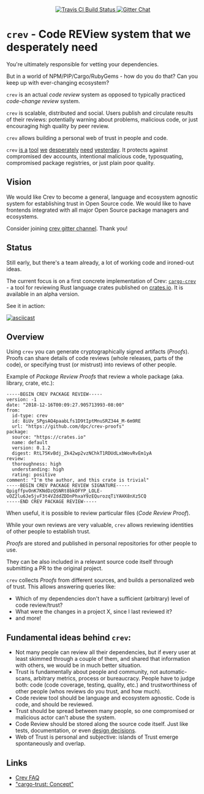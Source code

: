 <p align="center">
  <a href="https://travis-ci.org/dpc/crev">
      <img src="https://img.shields.io/travis/dpc/crev/master.svg?style=flat-square" alt="Travis CI Build Status">
  </a>
  <a href="https://gitter.im/dpc/crev">
      <img src="https://img.shields.io/badge/GITTER-join%20chat-green.svg?style=flat-square" alt="Gitter Chat">
  </a>
  <br>
</p>



# `crev` -  Code REView system that we desperately need

You're ultimately responsible for vetting your dependencies.

But in a world of NPM/PIP/Cargo/RubyGems - how do you do that? Can
you keep up with ever-changing ecosystem?

`crev` is an actual *code review* system as opposed to typically practiced *code-change review* system.

`crev` is scalable, distributed and social. Users publish and circulate results of their reviews: potentially warning about problems, malicious code, or just encouraging high quality by peer review.

`crev` allows building a personal web of trust in people and code.

`crev` [is a][f] [tool][e] [we][d] [desperately][c] [need][b] [yesterday][a]. It protects against compromised dev accounts, intentional malicious code, typosquating, compromised package registries, or just plain poor quality.

[a]: https://www.csoonline.com/article/3214624/security/malicious-code-in-the-node-js-npm-registry-shakes-open-source-trust-model.html

[b]: https://thenewstack.io/npm-attackers-sneak-a-backdoor-into-node-js-deployments-through-dependencies/

[c]: https://news.ycombinator.com/item?id=17513709

[c]: https://www.theregister.co.uk/2018/11/26/npm_repo_bitcoin_stealer/

[d]: https://www.zdnet.com/article/twelve-malicious-python-libraries-found-and-removed-from-pypi/

[e]: https://www.itnews.com.au/news/rubygems-in-recovery-mode-after-site-hack-330819

[f]: https://users.rust-lang.org/t/security-advisory-for-crates-io-2017-09-19/12960

## Vision

We would like Crev to become a general, language and ecosystem agnostic 
system for establishing trust in Open Source code. We would like to have
frontends integrated with all major Open Source package managers and ecosystems.

Consider joining [crev gitter channel](https://gitter.im/dpc/crev). Thank you!

## Status

Still early, but there's a team already, a lot of working code and ironed-out ideas.

The current focus is on a first concrete implementation of Crev:
[`cargo-crev`](https://github.com/dpc/crev/tree/master/cargo-crev) -
a tool for reviewing Rust language crates published on [crates.io](https://crates.io).
It is available in an alpha version.

See it in action:

[![asciicast](https://asciinema.org/a/216695.png)](https://asciinema.org/a/216695?speed=3)


## Overview

Using `crev` you can generate cryptographically signed artifacts (*Proofs*). Proofs can share details of code reviews (whole releases, parts of the code), or specifying trust (or mistrust) into reviews of other people.

Example of *Package Review Proofs* that review a whole package (aka. library, crate, etc.):

```
-----BEGIN CREV PACKAGE REVIEW-----
version: -1
date: "2018-12-16T00:09:27.905713993-08:00"
from:
  id-type: crev
  id: 8iUv_SPgsAQ4paabLfs1D9tIptMnuSRZ344_M-6m9RE
  url: "https://github.com/dpc/crev-proofs"
package:
  source: "https://crates.io"
  name: default
  version: 0.1.2
  digest: RtL75KvBdj_Zk42wp2vzNChkT1RDUdLxbWovRvEm1yA
review:
  thoroughness: high
  understanding: high
  rating: positive
comment: "I'm the author, and this crate is trivial"
-----BEGIN CREV PACKAGE REVIEW SIGNATURE-----
QpigffpvOnK7KNdDzQSNRt8bkOFYP_LOLE-vOZ2lu6Je5jvF3t4VZddZDDnPhxaY9zEQurozqTiYAHX8nXz5CQ
-----END CREV PACKAGE REVIEW-----
```

When useful, it is possible to review particular files (*Code Review Proof*).

While your own reviews are very valuable, `crev` allows reviewing identities of other
people to establish trust.

*Proofs* are stored and published in personal repositories for other people to use.

They can be also included in a relevant source code itself through submitting
a PR to the original project.

`crev` collects *Proofs* from different sources, and builds a personalized web of trust.
This allows answering queries like:

* Which of my dependencies don't have a sufficient (arbitrary) level of code review/trust?
* What were the changes in a project X, since I last reviewed it?
* and more!

## Fundamental ideas behind `crev`:

* Not many people can review all their dependencies, but if every user
  at least skimmed through a couple of them, and shared that information with
  others, we would be in much better situation.
* Trust is fundamentally about people and community, not automatic-scans,
  arbitrary metrics, process or bureaucracy. People have to judge both: code
  (code coverage, testing, quality, etc.) and trustworthiness of other
  people (whos reviews do you trust, and how much).
* Code review tool should be language and ecosystem agnostic. Code is code, and should be reviewed.
* Trust should be spread between many people, so one compromised or malicious
  actor can't abuse the system.
* Code Review should be stored along the source code itself. Just like tests,
  documentation, or even [design decisions](https://github.com/vitiral/artifact).
* Web of Trust is personal and subjective: islands of Trust emerge spontaneously
  and overlap.

## Links

* [Crev FAQ](https://github.com/dpc/crev/wiki/FAQ)
* ["cargo-trust: Concept"](https://github.com/dpc/crev/wiki/cargo-trust:-Concept)

